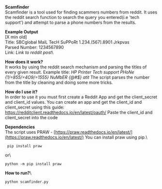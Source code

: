 **Scamfinder**\
Scamfinder is a tool used for finding scammers numbers from reddit.
It uses the reddit search function to search the query you entered(i.e 'tech support') and attempt to parse a phone numbers from the results.

**Example Output**\
[X min old]\
Title: SBCglobal MaiL TecH SuPPoRt 1.234.(567).8901 Jrkpvas\
Parsed Number: 1234567890\
Link: _Link to reddit post_\

**How does it work?**\
It works by using the reddit search mechanism and parsing the titles of every given result.
Example title: _HP Printer Tech support PHoNe {1/=855/=4O9/=1555} NuMbER _{@#\$}_ atit_
The script parses the number from the title by cleaning and doing some more tricks.

**How do I use it?**\
In order to use it you must first create a Reddit App and get the client_secret and client_id values.
You can create an app and get the client_id and client_secret using this guide:
https://redditclient.readthedocs.io/en/latest/oauth/
Paste the client_id and client_secret into the code

**Dependencies**\
The script uses PRAW - [https://praw.readthedocs.io/en/latest/](https://praw.readthedocs.io/en/latest/)
You can install praw using pip.\

     pip install praw

or\

    python -m pip install praw

**How to run?**\

    python scamfinder.py
